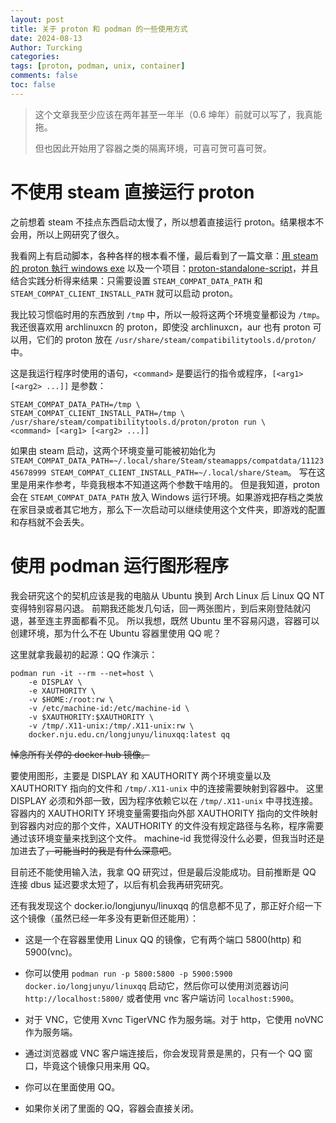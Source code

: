 ```yaml
---
layout: post
title: 关于 proton 和 podman 的一些使用方式
date: 2024-08-13
Author: Turcking
categories: 
tags: [proton, podman, unix, container]
comments: false
toc: false
---
```


> 这个文章我至少应该在两年甚至一年半（0.6 坤年）前就可以写了，我真能拖。
> 
> 但也因此开始用了容器之类的隔离环境，可喜可贺可喜可贺。

# 不使用 steam 直接运行 proton

之前想着 steam 不挂点东西启动太慢了，所以想着直接运行 proton。结果根本不会用，所以上网研究了很久。

我看网上有启动脚本，各种各样的根本看不懂，最后看到了一篇文章：[用 steam 的 proton 執行 windows exe](https://gholk.github.io/linux-proton-wine-outside-steam.html "用 steam 的 proton 執行 windows exe") 以及一个项目：[proton-standalone-script](https://github.com/7oxicshadow/proton-standalone-script "proton-standalone-script")，并且结合实践分析得来结果：只需要设置 `STEAM_COMPAT_DATA_PATH` 和 `STEAM_COMPAT_CLIENT_INSTALL_PATH` 就可以启动 proton。

我比较习惯临时用的东西放到 `/tmp` 中，所以一般将这两个环境变量都设为 `/tmp`。
我还很喜欢用 archlinuxcn 的 proton，即使没 archlinuxcn，aur 也有 proton 可以用，它们的 proton 放在 `/usr/share/steam/compatibilitytools.d/proton/` 中。

这是我运行程序时使用的语句，`<command>` 是要运行的指令或程序，`[<arg1> [<arg2> ...]]` 是参数：

```shell
STEAM_COMPAT_DATA_PATH=/tmp \
STEAM_COMPAT_CLIENT_INSTALL_PATH=/tmp \
/usr/share/steam/compatibilitytools.d/proton/proton run \
<command> [<arg1> [<arg2> ...]]
```

如果由 steam 启动，这两个环境变量可能被初始化为 `STEAM_COMPAT_DATA_PATH=~/.local/share/Steam/steamapps/compatdata/1112345678999 STEAM_COMPAT_CLIENT_INSTALL_PATH=~/.local/share/Steam`。
写在这里是用来作参考，毕竟我根本不知道这两个参数干啥用的。
但是我知道，proton 会在 `STEAM_COMPAT_DATA_PATH` 放入 Windows 运行环境。如果游戏把存档之类放在家目录或者其它地方，那么下一次启动可以继续使用这个文件夹，即游戏的配置和存档就不会丢失。

# 使用 podman 运行图形程序

我会研究这个的契机应该是我的电脑从 Ubuntu 换到 Arch Linux 后 Linux QQ NT 变得特别容易闪退。
前期我还能发几句话，回一两张图片，到后来刚登陆就闪退，甚至连主界面都看不见。
所以我想，既然 Ubuntu 里不容易闪退，容器可以创建环境，那为什么不在 Ubuntu 容器里使用 QQ 呢？

这里就拿我最初的起源：QQ 作演示：

```shell
podman run -it --rm --net=host \
	-e DISPLAY \
	-e XAUTHORITY \
	-v $HOME:/root:rw \
	-v /etc/machine-id:/etc/machine-id \
	-v $XAUTHORITY:$XAUTHORITY \
	-v /tmp/.X11-unix:/tmp/.X11-unix:rw \
	docker.nju.edu.cn/longjunyu/linuxqq:latest qq
```

~~悼念所有关停的 docker hub 镜像。~~

要使用图形，主要是 DISPLAY 和 XAUTHORITY 两个环境变量以及 XAUTHORITY 指向的文件和 `/tmp/.X11-unix` 中的连接需要映射到容器中。
这里 DISPLAY 必须和外部一致，因为程序依赖它以在 `/tmp/.X11-unix` 中寻找连接。
容器内的 XAUTHORITY 环境变量需要指向外部 XAUTHORITY 指向的文件映射到容器内对应的那个文件，XAUTHORITY 的文件没有规定路径与名称，程序需要通过该环境变量来找到这个文件。
machine-id 我觉得没什么必要，但我当时还是加进去了~~，可能当时的我是有什么深意吧~~。

目前还不能使用输入法，我拿 QQ 研究过，但是最后没能成功。目前推断是 QQ 连接 dbus 延迟要求太短了，以后有机会我再研究研究。

还有我发现这个 docker.io/longjunyu/linuxqq 的信息都不见了，那正好介绍一下这个镜像（虽然已经一年多没有更新但还能用）：

- 这是一个在容器里使用 Linux QQ 的镜像，它有两个端口 5800(http) 和 5900(vnc)。

- 你可以使用 `podman run -p 5800:5800 -p 5900:5900 docker.io/longjunyu/linuxqq` 启动它，然后你可以使用浏览器访问 `http://localhost:5800/` 或者使用 vnc 客户端访问 `localhost:5900`。

- 对于 VNC，它使用 Xvnc TigerVNC 作为服务端。对于 http，它使用 noVNC 作为服务端。

- 通过浏览器或 VNC 客户端连接后，你会发现背景是黑的，只有一个 QQ 窗口，毕竟这个镜像只用来用 QQ。

- 你可以在里面使用 QQ。

- 如果你关闭了里面的 QQ，容器会直接关闭。
